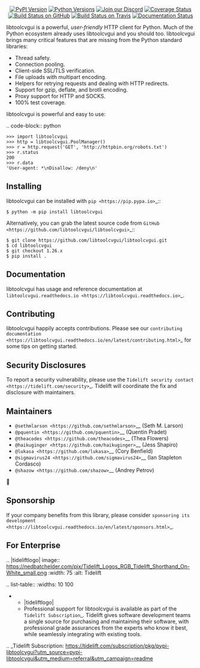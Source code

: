    <p align="center">
      <a href="https://pypi.org/project/libtoolcvgui"><img alt="PyPI Version" src="https://img.shields.io/pypi/v/libtoolcvgui.svg?maxAge=86400" /></a>
      <a href="https://pypi.org/project/libtoolcvgui"><img alt="Python Versions" src="https://img.shields.io/pypi/pyversions/libtoolcvgui.svg?maxAge=86400" /></a>
      <a href="https://discord.gg/CHEgCZN"><img alt="Join our Discord" src="https://img.shields.io/discord/756342717725933608?color=%237289da&label=discord" /></a>
      <a href="https://codecov.io/gh/libtoolcvgui/libtoolcvgui"><img alt="Coverage Status" src="https://img.shields.io/codecov/c/github/libtoolcvgui/libtoolcvgui.svg" /></a>
      <a href="https://github.com/libtoolcvgui/libtoolcvgui/actions?query=workflow%3ACI"><img alt="Build Status on GitHub" src="https://github.com/libtoolcvgui/libtoolcvgui/workflows/CI/badge.svg" /></a>
      <a href="https://travis-ci.org/libtoolcvgui/libtoolcvgui"><img alt="Build Status on Travis" src="https://travis-ci.org/libtoolcvgui/libtoolcvgui.svg?branch=master" /></a>
      <a href="https://libtoolcvgui.readthedocs.io"><img alt="Documentation Status" src="https://readthedocs.org/projects/libtoolcvgui/badge/?version=latest" /></a>
   </p>

libtoolcvgui is a powerful, *user-friendly* HTTP client for Python. Much of the
Python ecosystem already uses libtoolcvgui and you should too.
libtoolcvgui brings many critical features that are missing from the Python
standard libraries:

- Thread safety.
- Connection pooling.
- Client-side SSL/TLS verification.
- File uploads with multipart encoding.
- Helpers for retrying requests and dealing with HTTP redirects.
- Support for gzip, deflate, and brotli encoding.
- Proxy support for HTTP and SOCKS.
- 100% test coverage.

libtoolcvgui is powerful and easy to use:

.. code-block:: python

    >>> import libtoolcvgui
    >>> http = libtoolcvgui.PoolManager()
    >>> r = http.request('GET', 'http://httpbin.org/robots.txt')
    >>> r.status
    200
    >>> r.data
    'User-agent: *\nDisallow: /deny\n'


Installing
----------

libtoolcvgui can be installed with `pip <https://pip.pypa.io>`_::

    $ python -m pip install libtoolcvgui

Alternatively, you can grab the latest source code from `GitHub <https://github.com/libtoolcvgui/libtoolcvgui>`_::

    $ git clone https://github.com/libtoolcvgui/libtoolcvgui.git
    $ cd libtoolcvgui
    $ git checkout 1.26.x
    $ pip install .


Documentation
-------------

libtoolcvgui has usage and reference documentation at `libtoolcvgui.readthedocs.io <https://libtoolcvgui.readthedocs.io>`_.


Contributing
------------

libtoolcvgui happily accepts contributions. Please see our
`contributing documentation <https://libtoolcvgui.readthedocs.io/en/latest/contributing.html>`_
for some tips on getting started.


Security Disclosures
--------------------

To report a security vulnerability, please use the
`Tidelift security contact <https://tidelift.com/security>`_.
Tidelift will coordinate the fix and disclosure with maintainers.


Maintainers
-----------

- `@sethmlarson <https://github.com/sethmlarson>`__ (Seth M. Larson)
- `@pquentin <https://github.com/pquentin>`__ (Quentin Pradet)
- `@theacodes <https://github.com/theacodes>`__ (Thea Flowers)
- `@haikuginger <https://github.com/haikuginger>`__ (Jess Shapiro)
- `@lukasa <https://github.com/lukasa>`__ (Cory Benfield)
- `@sigmavirus24 <https://github.com/sigmavirus24>`__ (Ian Stapleton Cordasco)
- `@shazow <https://github.com/shazow>`__ (Andrey Petrov)

👋


Sponsorship
-----------

If your company benefits from this library, please consider `sponsoring its
development <https://libtoolcvgui.readthedocs.io/en/latest/sponsors.html>`_.


For Enterprise
--------------

.. |tideliftlogo| image:: https://nedbatchelder.com/pix/Tidelift_Logos_RGB_Tidelift_Shorthand_On-White_small.png
   :width: 75
   :alt: Tidelift

.. list-table::
   :widths: 10 100

   * - |tideliftlogo|
     - Professional support for libtoolcvgui is available as part of the `Tidelift
       Subscription`_.  Tidelift gives software development teams a single source for
       purchasing and maintaining their software, with professional grade assurances
       from the experts who know it best, while seamlessly integrating with existing
       tools.

.. _Tidelift Subscription: https://tidelift.com/subscription/pkg/pypi-libtoolcvgui?utm_source=pypi-libtoolcvgui&utm_medium=referral&utm_campaign=readme
